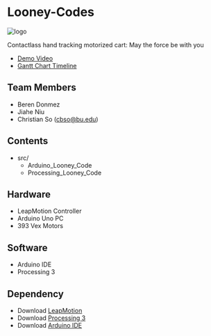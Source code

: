 # Looney-Codes
![logo](https://user-images.githubusercontent.com/113651019/207221817-925f1e45-c599-48c3-ae72-87bf9a1b2afc.jpeg)

Contactlass hand tracking motorized cart: May the force be with you
- [Demo Video](https://drive.google.com/file/d/1KN_9ofICUXL42smD-FLyvRaEv8-JSHKU/view)
- [Gantt Chart Timeline](https://docs.google.com/spreadsheets/d/1zjltLZRq7k2SDtg1kTdfaO2rv2rXiqlv2vjbMqw8aOY/edit?usp=sharing)

## Team Members
- Beren Donmez
- Jiahe Niu
- Christian So (cbso@bu.edu)

## Contents
- src/
  - Arduino_Looney_Code
  - Processing_Looney_Code

## Hardware
- LeapMotion Controller
- Arduino Uno PC
- 393 Vex Motors

## Software 
- Arduino IDE
- Processing 3

## Dependency
- Download [LeapMotion](https://developer.leapmotion.com/releases/leap-motion-orion-410-99fe5-crpgl)
- Download [Processing 3](https://processing.org/download)
- Download [Arduino IDE](https://www.arduino.cc/en/software)
